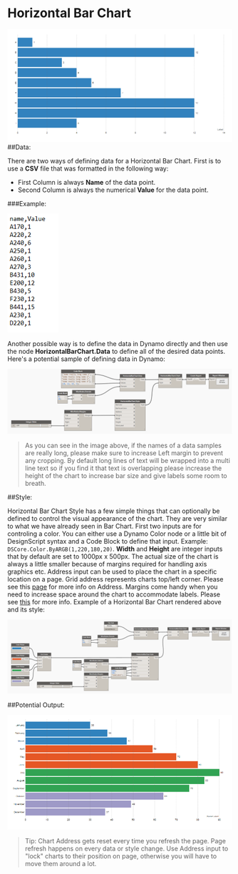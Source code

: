 # Horizontal Bar Chart
![](HorizontalBarChart/horizontalBarChart.png)
##Data:

There are two ways of defining data for a Horizontal Bar Chart. First is to use a <b>CSV</b> file that was formatted in the following way: 

* First Column is always <b>Name</b> of the data point.
* Second Column is always the numerical <b>Value</b> for the data point.

###Example: 

![](barChart/dataSample.PNG)

Another possible way is to define the data in Dynamo directly and then use the node <b>HorizontalBarChart.Data</b> to define all of the desired data points. Here's a potential sample of defining data in Dynamo:

![](HorizontalBarChart/horizontalBarChartData.png)

<blockquote>
As you can see in the image above, if the names of a data samples are really long, please make sure to increase Left margin to prevent any cropping. By default long lines of text will be wrapped into a multi line text so if you find it that text is overlapping please increase the height of the chart to increase bar size and give labels some room to breath.
</blockquote>

##Style:

Horizontal Bar Chart Style has a few simple things that can optionally be defined to control the visual appearance of the chart. They are very similar to what we have already seen in Bar Chart. First two inputs are for controling a color. You can either use a Dynamo Color node or a little bit of DesignScript syntax and a Code Block to define that input. Example: `DSCore.Color.ByARGB(1,220,180,20)`. <b>Width</b> and <b>Height</b> are integer inputs that by default are set to 1000px x 500px. The actual size of the chart is always a little smaller because of margins required for handling axis graphics etc. Address input can be used to place the chart in a specific location on a page. Grid address represents charts top/left corner. Please see this [page](address.md) for more info on Address. Margins come handy when you need to increase space around the chart to accommodate labels. Please see [this](margins.md) for more info. Example of a Horizontal Bar Chart rendered above and its style: 

![](HorizontalBarChart/horizontalBarChartStyle.png)

##Potential Output:

![](HorizontalBarChart/horizontalBarChart1.png)

<blockquote>
Tip: Chart Address gets reset every time you refresh the page. Page refresh happens on every data or style change. Use Address input to "lock" charts to their position on page, otherwise you will have to move them around a lot.
</blockquote>
